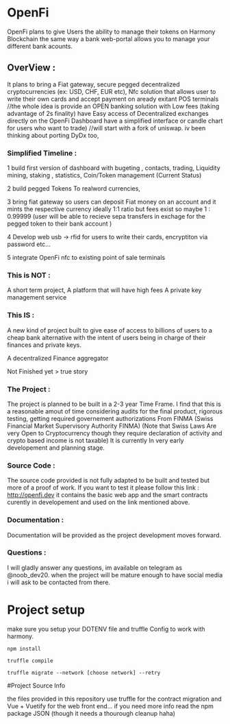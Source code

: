 # OpenFi
 OpenFi plans to give Users the ability to manage their tokens on Harmony Blockchain the same way a bank web-portal allows you to manage your different bank acounts.



## OverView :



It plans to bring a Fiat gateway, secure pegged decentralized
cryptocurrencies (ex:  USD, CHF, EUR etc), 
Nfc solution that allows user to write their own cards and accept 
payment on aready exitant POS terminals //the whole idea is provide an OPEN banking solution with Low fees (taking advantage of 2s finality)
have Easy access of Decentralized exchanges directly on the OpenFi Dashboard 
have a simplified interface or candle chart for users who want to trade) //will start with a fork of uniswap. iv been thinking about porting DyDx too,



### Simplified Timeline :

1 build first version of dashboard with bugeting , contacts, trading, Liquidity mining, staking , statistics, Coin/Token management (Current Status)

2 build pegged Tokens To realword currencies,

3 bring fiat gateway so users can deposit Fiat money on an account and it mints the respective currency ideally 1:1 ratio but fees exist so maybe 1 : 0.99999 (user will be able to recieve sepa transfers in exchage for the pegged token to their bank account )

4 Develop web usb -> rfid for users to write their cards, encryptiton via password etc...

5 integrate OpenFi nfc to existing point of sale terminals


### This is NOT :

A short term project,
A platform that will have high fees
A private key management service

### This IS :

A new kind of project built to give ease of access to billions of users to a cheap bank alternative with the intent of users being in charge of their finances and private keys.

A decentralized Finance aggregator

Not Finished yet > true story




### The Project :

The project is planned to be built in a 2-3 year Time Frame. I find that this is a reasonable amout of time considering audits for the final product, rigorous testing, getting required governement authorizations
From FINMA (Swiss Financial Market Supervisory Authority FINMA) (Note that Swiss Laws Are very Open to Cryptocurrency though they require declaration of activity and crypto based income is not taxable)
It is currently In very early developement and planning stage. 


### Source Code :

The source code provided is not fully adapted to be built and tested but more of a proof of work. If you want to test it please follow this link : http://openfi.dev
it contains the basic web app and the smart contracts curently in developement and used on the link mentioned above.


### Documentation :

Documentation will be provided as the project development moves forward.


### Questions :

I will gladly answer any questions, im available on telegram as @noob_dev20. when the project will be mature enough to have social media  i will ask to be contacted from there.


# Project setup

make sure you setup your DOTENV file and truffle Config to work with harmony.

```
npm install
```
```
truffle compile
```

```
truffle migrate --network [choose network] --retry
```


#Project Source Info

the files provided in this repository use truffle for the contract migration and Vue + Vuetify for the web front end... if you need more info read the npm package JSON (though it needs a thourough cleanup haha)